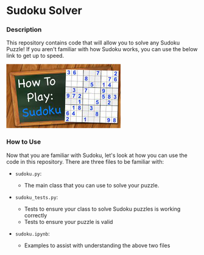 # Sudoku Solver

### Description

This repository contains code that will allow you to solve any Sudoku Puzzle!  If you aren't familiar with how Sudoku works, you can use the below link to get up to speed.

[![](sudoku_download.jpeg)](https://youtu.be/8zRXDsGydeQ)

### How to Use

Now that you are familiar with Sudoku, let's look at how you can use the code in this repository.  There are three files to be familiar with:

* `sudoku.py`:
    * The main class that you can use to solve your puzzle.


* `sudoku_tests.py`:
    * Tests to ensure your class to solve Sudoku puzzles is working correctly
    * Tests to ensure your puzzle is valid


* `sudoku.ipynb`:  
    * Examples to assist with understanding the above two files
